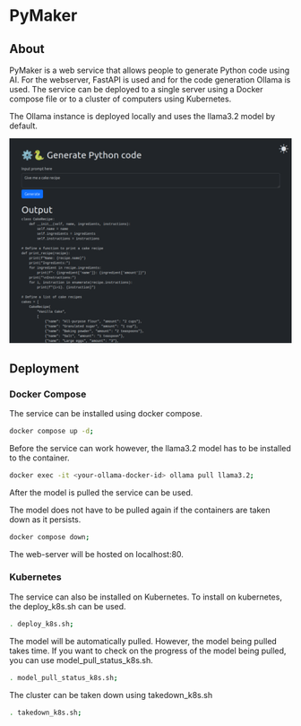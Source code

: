 
# PyMaker

## About

PyMaker is a web service that allows people to generate Python code using AI. 
For the webserver, FastAPI is used and for the code generation Ollama is used. 
The service can be deployed to a single server using a Docker compose file or 
to a cluster of computers using Kubernetes.

The Ollama instance is deployed locally and uses the llama3.2 model by default. 

![main-image](./github_asset/main-page.png)

## Deployment

### Docker Compose

The service can be installed using docker compose.

```bash
docker compose up -d;
```

Before the service can work however, the llama3.2 model has to be installed to the container. 

```bash
docker exec -it <your-ollama-docker-id> ollama pull llama3.2;
```

After the model is pulled the service can be used. 

The model does not have to be pulled again if the containers are taken down as it persists.

```bash
docker compose down;
```

The web-server will be hosted on localhost:80.

### Kubernetes

The service can also be installed on Kubernetes. 
To install on kubernetes, the deploy_k8s.sh can be used.

```bash
. deploy_k8s.sh;
```

The model will be automatically pulled. 
However, the model being pulled takes time. 
If you want to check on the progress of the model being pulled, 
you can use model_pull_status_k8s.sh.

```bash
. model_pull_status_k8s.sh;
```


The cluster can be taken down using takedown_k8s.sh

```bash
. takedown_k8s.sh;
```
